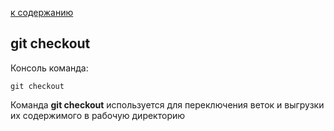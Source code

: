 [ к содержанию](./readme.md)

## git checkout

Консоль команда:
```bush-
git checkout
```

Команда **git checkout** используется для переключения веток и выгрузки их содержимого в рабочую директорию